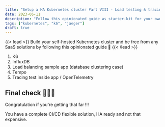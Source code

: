```yaml
---
title: "Setup a HA Kubernetes cluster Part VIII - Load testing & tracing"
date: 2023-06-11
description: "Follow this opinionated guide as starter-kit for your own Kubernetes platform..."
tags: ["kubernetes", "k6", "jaeger"]
draft: true
---
```


{{< lead >}}
Build your self-hosted Kubernetes cluster and be free from any SaaS solutions by following this opinionated guide 🎉
{{< /lead >}}

1. K6
2. InfluxDB
3. Load balancing sample app (database clustering case)
4. Tempo
5. Tracing test inside app / OpenTelemetry

## Final check 🎊🏁🎊

Congratulation if you're getting that far !!!

You have a complete CI/CD flexible solution, HA ready and not that expensive.

